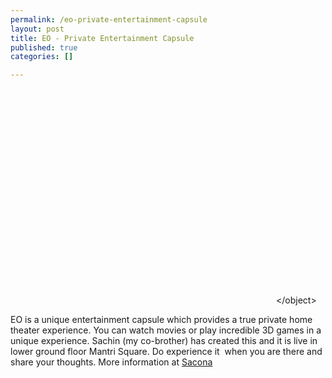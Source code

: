 ```yaml
--- 
permalink: /eo-private-entertainment-capsule
layout: post
title: EO - Private Entertainment Capsule
published: true
categories: []

---
```

<object height="344" width="425">
<param name="movie" value="http://www.youtube.com/v/r4wZeHyZ7rI&amp;hl=en&amp;fs=1" />
<param name="allowFullScreen" value="true" />
<param name="allowscriptaccess" value="always" /><embed src="http://www.youtube.com/v/r4wZeHyZ7rI&amp;hl=en&amp;fs=1" type="application/x-shockwave-flash" height="344" width="425"></embed>&lt;/object&gt;
</object>

EO is a unique entertainment capsule which provides a true private home theater experience. You can watch movies or play incredible 3D games in a unique experience. Sachin (my co-brother) has created this and it is live in lower ground floor Mantri Square. Do&nbsp;experience&nbsp;it &nbsp;when you are there and share your thoughts. More information at <a href="http://www.sacona.com" title="Sacona">Sacona</a>
